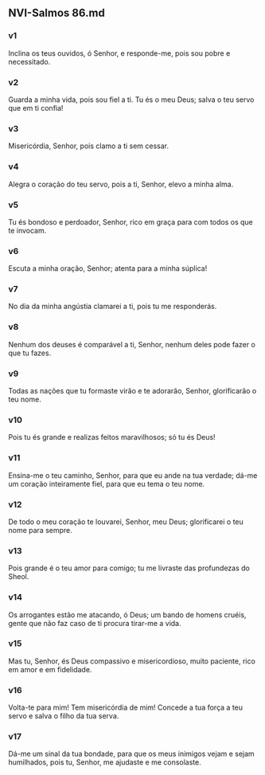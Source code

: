 ## NVI-Salmos 86.md
### v1
 Inclina os teus ouvidos, ó Senhor, e responde-me, pois sou pobre e necessitado.
### v2
 Guarda a minha vida, pois sou fiel a ti. Tu és o meu Deus; salva o teu servo que em ti confia!
### v3
 Misericórdia, Senhor, pois clamo a ti sem cessar.
### v4
 Alegra o coração do teu servo, pois a ti, Senhor, elevo a minha alma.
### v5
 Tu és bondoso e perdoador, Senhor, rico em graça para com todos os que te invocam.
### v6
 Escuta a minha oração, Senhor; atenta para a minha súplica!
### v7
 No dia da minha angústia clamarei a ti, pois tu me responderás.
### v8
 Nenhum dos deuses é comparável a ti, Senhor, nenhum deles pode fazer o que tu fazes.
### v9
 Todas as nações que tu formaste virão e te adorarão, Senhor, glorificarão o teu nome.
### v10
 Pois tu és grande e realizas feitos maravilhosos; só tu és Deus!
### v11
 Ensina-me o teu caminho, Senhor, para que eu ande na tua verdade; dá-me um coração inteiramente fiel, para que eu tema o teu nome.
### v12
 De todo o meu coração te louvarei, Senhor, meu Deus; glorificarei o teu nome para sempre.
### v13
 Pois grande é o teu amor para comigo; tu me livraste das profundezas do Sheol.
### v14
 Os arrogantes estão me atacando, ó Deus; um bando de homens cruéis, gente que não faz caso de ti procura tirar-me a vida.
### v15
 Mas tu, Senhor, és Deus compassivo e misericordioso, muito paciente, rico em amor e em fidelidade.
### v16
 Volta-te para mim! Tem misericórdia de mim! Concede a tua força a teu servo e salva o filho da tua serva.
### v17
 Dá-me um sinal da tua bondade, para que os meus inimigos vejam e sejam humilhados, pois tu, Senhor, me ajudaste e me consolaste.
